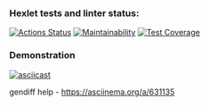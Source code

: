 ### Hexlet tests and linter status:

[![Actions Status](https://github.com/HaimOzer/frontend-project-46/actions/workflows/hexlet-check.yml/badge.svg)](https://github.com/HaimOzer/frontend-project-46/actions)
[![Maintainability](https://api.codeclimate.com/v1/badges/6cccef303005f710685b/maintainability)](https://codeclimate.com/github/HaimOzer/frontend-project-46/maintainability)
[![Test Coverage](https://api.codeclimate.com/v1/badges/6cccef303005f710685b/test_coverage)](https://codeclimate.com/github/HaimOzer/frontend-project-46/test_coverage)

### Demonstration

[![asciicast](https://asciinema.org/a/630010.svg)](https://asciinema.org/a/630010)

gendiff help - https://asciinema.org/a/631135
